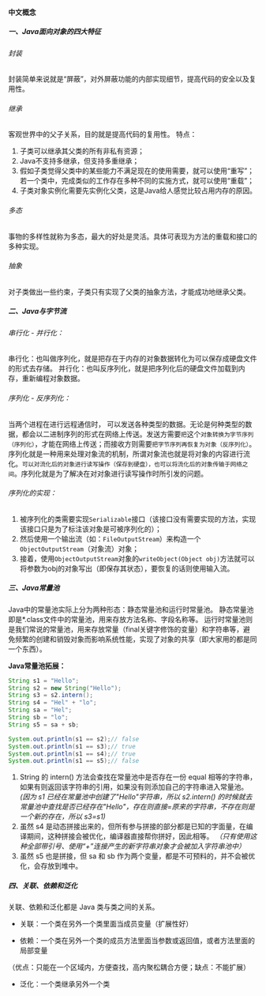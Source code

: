 #### 中文概念

##### 一、Java面向对象的四大特征

###### 封装

封装简单来说就是“屏蔽”，对外屏蔽功能的内部实现细节，提高代码的安全以及复用性。

###### 继承

客观世界中的父子关系，目的就是提高代码的复用性。
特点：

1. 子类可以继承其父类的所有非私有资源；
2. Java不支持多继承，但支持多重继承；
3. 假如子类觉得父类中的某些能力不满足现在的使用需要，就可以使用“重写”；若一个类中，完成类似的工作存在多种不同的实施方式，就可以使用“重载”；
4. 子类对象实例化需要先实例化父类，这是Java给人感觉比较占用内存的原因。

###### 多态

事物的多样性就称为多态，最大的好处是灵活。具体可表现为方法的重载和接口的多种实现。

###### 抽象

对子类做出一些约束，子类只有实现了父类的抽象方法，才能成功地继承父类。

##### 二、Java与字节流

###### 串行化 - 并行化：

串行化：也叫做序列化，就是把存在于内存的对象数据转化为可以保存成硬盘文件的形式去存储。
并行化：也叫反序列化，就是把序列化后的硬盘文件加载到内存，重新编程对象数据。

###### 序列化 - 反序列化：

当两个进程在进行远程通信时， 可以发送各种类型的数据。无论是何种类型的数据，都会以二进制序列的形式在网络上传送。发送方需要`把`这个`对象转换为字节序列（序列化）`，才能在网络上传送；而接收方则需要`把字节序列再恢复为对象（反序列化）`。
序列化就是一种用来处理对象流的机制，所谓对象流也就是将对象的内容进行流化。`可以对流化后的对象进行读写操作（保存到硬盘），也可以将流化后的对象传输于网络之间`。序列化就是为了解决在对对象进行读写操作时所引发的问题。

###### 序列化的实现：

1. 被序列化的类需要实现`Serializable`接口（该接口没有需要实现的方法，实现该接口只是为了标注该对象是可被序列化的）；
2. 然后使用一个输出流（如：`FileOutputStream`）来构造一个`ObjectOutputStream`（对象流）对象；
3. 接着，使用`ObjectOutputStream`对象的`writeObject(Object obj)`方法就可以将参数为obj的对象写出（即保存其状态），要恢复的话则使用输入流。

##### 三、Java常量池

Java中的常量池实际上分为两种形态：静态常量池和运行时常量池。
静态常量池即是*.class文件中的常量池，用来存放方法名称、字段名称等。
运行时常量池则是我们常说的常量池，用来存放常量（final关键字修饰的变量）和字符串等，避免频繁的创建和销毁对象而影响系统性能，实现了对象的共享（即大家用的都是同一个东西）。

**Java常量池拓展：**

````java
String s1 = "Hello";
String s2 = new String("Hello");
String s3 = s2.intern();
String s4 = "Hel" + "lo";
String sa = "Hel";
String sb = "lo";
String s5 = sa + sb;

System.out.println(s1 == s2);// false
System.out.println(s1 == s3);// true
System.out.println(s1 == s4);// true
System.out.println(s1 == s5);// false
````

1. String 的 intern() 方法会查找在常量池中是否存在一份 equal 相等的字符串，如果有则返回该字符串的引用，如果没有则添加自己的字符串进入常量池。
   *(因为 s1 已经在常量池中创建了"Hello"字符串，所以 s2.intern() 的时候就去常量池中查找是否已经存在"Hello"，存在则直接=原来的字符串，不存在则是一个新的存在，所以 s3=s1)*
2. 虽然 s4 是动态拼接出来的，但所有参与拼接的部分都是已知的字面量，在编译期间，这种拼接会被优化，编译器直接帮你拼好，因此相等。
   *（只有使用这种全部带引号、使用“+”连接产生的新字符串对象才会被加入字符串池中）*
3. 虽然 s5 也是拼接，但 sa 和 sb 作为两个变量，都是不可预料的，并不会被优化，会存放到堆中。

##### 四、关联、依赖和泛化

关联、依赖和泛化都是 Java 类与类之间的关系。

* 关联：一个类在另外一个类里面当成员变量（扩展性好）

* 依赖：一个类在另外一个类的成员方法里面当参数或返回值，或者方法里面的局部变量

（优点：只能在一个区域内，方便查找，高内聚松耦合方便；缺点：不能扩展）

* 泛化：一个类继承另外一个类
